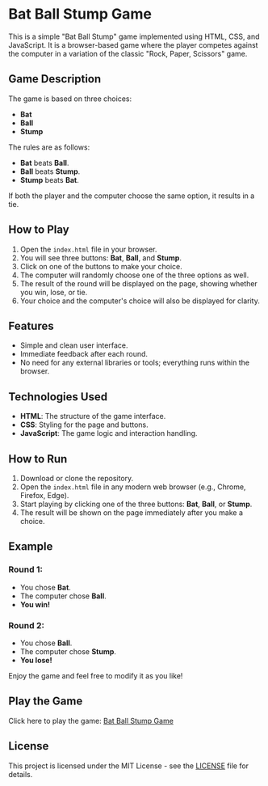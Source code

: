# Bat Ball Stump Game

This is a simple "Bat Ball Stump" game implemented using HTML, CSS, and JavaScript. It is a browser-based game where the player competes against the computer in a variation of the classic "Rock, Paper, Scissors" game.

## Game Description

The game is based on three choices:
- **Bat**
- **Ball**
- **Stump**

The rules are as follows:
- **Bat** beats **Ball**.
- **Ball** beats **Stump**.
- **Stump** beats **Bat**.

If both the player and the computer choose the same option, it results in a tie.

## How to Play

1. Open the `index.html` file in your browser.
2. You will see three buttons: **Bat**, **Ball**, and **Stump**.
3. Click on one of the buttons to make your choice.
4. The computer will randomly choose one of the three options as well.
5. The result of the round will be displayed on the page, showing whether you win, lose, or tie.
6. Your choice and the computer's choice will also be displayed for clarity.

## Features

- Simple and clean user interface.
- Immediate feedback after each round.
- No need for any external libraries or tools; everything runs within the browser.

## Technologies Used

- **HTML**: The structure of the game interface.
- **CSS**: Styling for the page and buttons.
- **JavaScript**: The game logic and interaction handling.

## How to Run

1. Download or clone the repository.
2. Open the `index.html` file in any modern web browser (e.g., Chrome, Firefox, Edge).
3. Start playing by clicking one of the three buttons: **Bat**, **Ball**, or **Stump**.
4. The result will be shown on the page immediately after you make a choice.

## Example

### Round 1:
- You chose **Bat**.
- The computer chose **Ball**.
- **You win!**

### Round 2:
- You chose **Ball**.
- The computer chose **Stump**.
- **You lose!**

Enjoy the game and feel free to modify it as you like!

## Play the Game

Click here to play the game: [Bat Ball Stump Game](https://sangram-tech.github.io/CRICKET-GAMES/Cricket.html)

## License

This project is licensed under the MIT License - see the [LICENSE](LICENSE) file for details.
